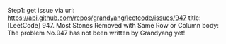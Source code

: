 Step1: get issue via url: https://api.github.com/repos/grandyang/leetcode/issues/947 
 title:[LeetCode] 947. Most Stones Removed with Same Row or Column 
 body:  
 The problem No.947 has not been written by Grandyang yet!